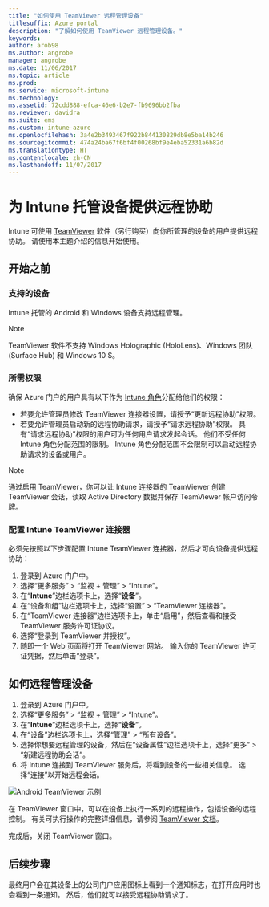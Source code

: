```yaml
---
title: "如何使用 TeamViewer 远程管理设备"
titlesuffix: Azure portal
description: "了解如何使用 TeamViewer 远程管理设备。"
keywords: 
author: arob98
ms.author: angrobe
manager: angrobe
ms.date: 11/06/2017
ms.topic: article
ms.prod: 
ms.service: microsoft-intune
ms.technology: 
ms.assetid: 72cdd888-efca-46e6-b2e7-fb9696bb2fba
ms.reviewer: davidra
ms.suite: ems
ms.custom: intune-azure
ms.openlocfilehash: 3a4e2b3493467f922b844130829db8e5ba14b246
ms.sourcegitcommit: 474a24ba67f6bf4f00268bf9e4eba52331a6b82d
ms.translationtype: HT
ms.contentlocale: zh-CN
ms.lasthandoff: 11/07/2017
---
```

# <a name="provide-remote-assistance-for-intune-managed-devices"></a>为 Intune 托管设备提供远程协助

Intune 可使用 [TeamViewer](https://www.teamviewer.com) 软件（另行购买）向你所管理的设备的用户提供远程协助。 请使用本主题介绍的信息开始使用。

## <a name="before-you-start"></a>开始之前

### <a name="supported-devices"></a>支持的设备

Intune 托管的 Android 和 Windows 设备支持远程管理。

>[!NOTE]
>TeamViewer 软件不支持 Windows Holographic (HoloLens)、Windows 团队 (Surface Hub) 和 Windows 10 S。 



### <a name="required-permissions"></a>所需权限

确保 Azure 门户的用户具有以下作为 [Intune 角色](https://docs.microsoft.com/intune-azure/access-control/role-based-access-control)分配给他们的权限：
- 若要允许管理员修改 TeamViewer 连接器设置，请授予“更新远程协助”权限。
- 若要允许管理员启动新的远程协助请求，请授予“请求远程协助”权限。 具有“请求远程协助”权限的用户可为任何用户请求发起会话。 他们不受任何 Intune 角色分配范围的限制。 Intune 角色分配范围不会限制可以启动远程协助请求的设备或用户。

>[!NOTE]
>通过启用 TeamViewer，你可以让 Intune 连接器的 TeamViewer 创建 TeamViewer 会话，读取 Active Directory 数据并保存 TeamViewer 帐户访问令牌。

### <a name="configure-the-intune-teamviewer-connector"></a>配置 Intune TeamViewer 连接器

必须先按照以下步骤配置 Intune TeamViewer 连接器，然后才可向设备提供远程协助：


1. 登录到 Azure 门户中。
2. 选择“更多服务” > “监视 + 管理” > “Intune”。
3. 在“**Intune**”边栏选项卡上，选择“**设备**”。
4. 在“设备和组”边栏选项卡上，选择“设置” > “TeamViewer 连接器”。
5. 在“TeamViewer 连接器”边栏选项卡上，单击“启用”，然后查看和接受 TeamViewer 服务许可证协议。
6. 选择“登录到 TeamViewer 并授权”。
7. 随即一个 Web 页面将打开 TeamViewer 网站。 输入你的 TeamViewer 许可证凭据，然后单击“登录”。


## <a name="how-to-remotely-administer-a-device"></a>如何远程管理设备

1. 登录到 Azure 门户中。
2. 选择“更多服务” > “监视 + 管理” > “Intune”。
3. 在“**Intune**”边栏选项卡上，选择“**设备**”。
4. 在“设备”边栏选项卡上，选择“管理” > “所有设备”。
5. 选择你想要远程管理的设备，然后在“设备属性”边栏选项卡上，选择“更多” > “新建远程协助会话”。
6. 将 Intune 连接到 TeamViewer 服务后，将看到设备的一些相关信息。 选择“连接”以开始远程会话。

![Android TeamViewer 示例](./media/android-teamviewer.png)

在 TeamViewer 窗口中，可以在设备上执行一系列的远程操作，包括设备的远程控制。 有关可执行操作的完整详细信息，请参阅 [TeamViewer 文档](https://www.teamviewer.com/support/documents/)。

完成后，关闭 TeamViewer 窗口。

## <a name="next-steps"></a>后续步骤

最终用户会在其设备上的公司门户应用图标上看到一个通知标志，在打开应用时也会看到一条通知。 然后，他们就可以接受远程协助请求了。

